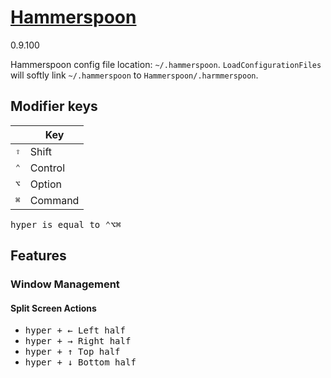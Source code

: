 # [Hammerspoon](https://www.hammerspoon.org/)  
0.9.100  

Hammerspoon config file location: `~/.hammerspoon`. `LoadConfigurationFiles` will softly link `~/.hammerspoon` to `Hammerspoon/.harmmerspoon`.

## Modifier keys
|           |  Key           |
| --------- | -------------- |
| <kbd>⇧</kbd> | Shift       |
| <kbd>⌃</kbd> | Control   	 |
| <kbd>⌥</kbd> | Option      |
| <kbd>⌘</kbd> | Command   	 |

<kbd>hyper<kbd> is equal to <kbd>⌃</kbd><kbd>⌥</kbd><kbd>⌘</kbd>
## Features

### Window Management

#### Split Screen Actions

* <kbd>hyper<kbd> + <kbd>←</kbd> Left half
* <kbd>hyper<kbd> + <kbd>→</kbd> Right half
* <kbd>hyper<kbd> + <kbd>↑</kbd> Top half
* <kbd>hyper<kbd> + <kbd>↓</kbd> Bottom half